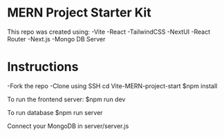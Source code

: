 # MERN Project Starter Kit

This repo was created using:
-Vite
-React
-TailwindCSS
-NextUI
-React Router
-Next.js
-Mongo DB Server

# Instructions
-Fork the repo
-Clone using SSH
cd Vite-MERN-project-start
$npm install

To run the frontend server:
$npm run dev

To run database
$npm run server

Connect your MongoDB in server/server.js
